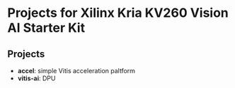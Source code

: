 # Projects for Xilinx Kria KV260 Vision AI Starter Kit

## Projects

- __accel__: simple Vitis acceleration paltform
- __vitis-ai__: DPU
